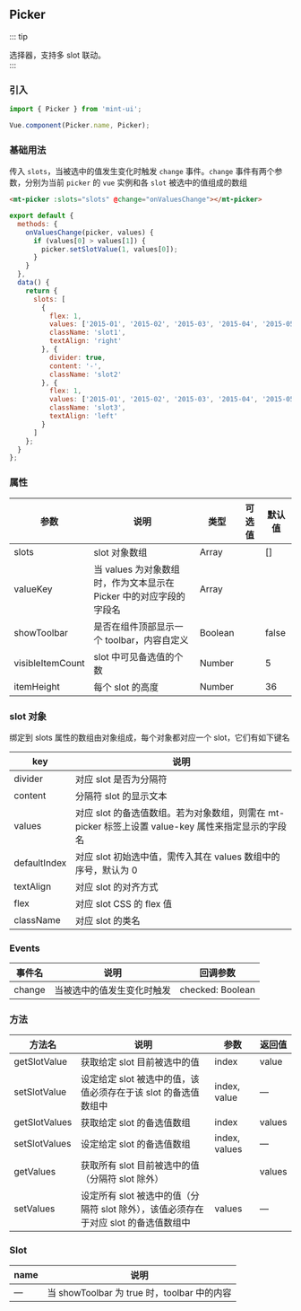 ## Picker
::: tip
<div>选择器，支持多 slot 联动。</div>
:::

### 引入
```javascript
import { Picker } from 'mint-ui';

Vue.component(Picker.name, Picker);
```

### 基础用法
传入 `slots`，当被选中的值发生变化时触发 `change` 事件。`change` 事件有两个参数，分别为当前 `picker` 的 `vue` 实例和各 `slot` 被选中的值组成的数组
```html
<mt-picker :slots="slots" @change="onValuesChange"></mt-picker>
```
```javascript
export default {
  methods: {
    onValuesChange(picker, values) {
      if (values[0] > values[1]) {
        picker.setSlotValue(1, values[0]);
      }
    }
  },
  data() {
    return {
      slots: [
        {
          flex: 1,
          values: ['2015-01', '2015-02', '2015-03', '2015-04', '2015-05', '2015-06'],
          className: 'slot1',
          textAlign: 'right'
        }, {
          divider: true,
          content: '-',
          className: 'slot2'
        }, {
          flex: 1,
          values: ['2015-01', '2015-02', '2015-03', '2015-04', '2015-05', '2015-06'],
          className: 'slot3',
          textAlign: 'left'
        }
      ]
    };
  }
};
```

### 属性
| 参数            | 说明                        | 类型           | 可选值              | 默认值       |
|-----------------|--------------------------|--------------------|---------------|----------|
| slots         | slot 对象数组               | Array       |           | []       |
| valueKey      | 当 values 为对象数组时，作为文本显示在 Picker 中的对应字段的字段名              | Array        |        |               |
| showToolbar    | 是否在组件顶部显示一个 toolbar，内容自定义           | Boolean    |      | false   |
| visibleItemCount   | slot 中可见备选值的个数           | Number          |           | 5             |
| itemHeight      | 每个 slot 的高度           | Number          |           | 36             |

### slot 对象
绑定到 slots 属性的数组由对象组成，每个对象都对应一个 slot，它们有如下键名

| key            | 说明                                     |
|-------------------|---------------------------------------|
| divider      | 对应 slot 是否为分隔符   |
| content      | 分隔符 slot 的显示文本   |
| values       | 对应 slot 的备选值数组。若为对象数组，则需在 mt-picker 标签上设置 value-key 属性来指定显示的字段名   |
| defaultIndex      | 对应 slot 初始选中值，需传入其在 values 数组中的序号，默认为 0   |
| textAlign      | 对应 slot 的对齐方式   |
| flex       | 对应 slot CSS 的 flex 值   |
| className      | 对应 slot 的类名   |

### Events
|事件名       | 说明      |            回调参数  |
|-------------------|--------------------------|--------------------|
| change        | 当被选中的值发生变化时触发                | checked: Boolean   |

### 方法
| 方法名              | 说明      |  参数      |  返回值      |
|-------------------|-------------------------|--------------------|-----------------|
| getSlotValue    | 获取给定 slot 目前被选中的值        | index      | value               |
| setSlotValue    | 设定给定 slot 被选中的值，该值必须存在于该 slot 的备选值数组中        | index, value |  —           |
| getSlotValues    | 获取给定 slot 的备选值数组        | index            | values               |
| setSlotValues    | 设定给定 slot 的备选值数组       | index, values | —              |
| getValues    | 获取所有 slot 目前被选中的值（分隔符 slot 除外）         |         |  values              |
| setValues   | 设定所有 slot 被选中的值（分隔符 slot 除外），该值必须存在于对应 slot 的备选值数组中    | values        |  —              |

### Slot
| name            | 说明                                     |
|-------------------|---------------------------------------|
| —                | 当 showToolbar 为 true 时，toolbar 中的内容     |